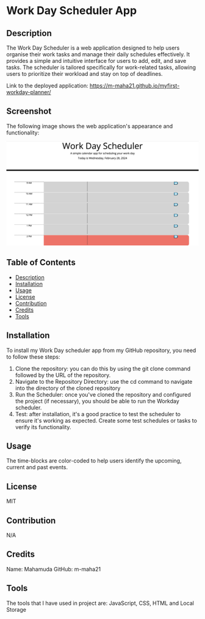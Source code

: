 # Work Day Scheduler App

## Description

The Work Day Scheduler is a web application designed to help users organise their work tasks and manage their daily schedules effectively. It provides a simple and intuitive interface for users to add, edit, and save tasks. The scheduler is tailored specifically for work-related tasks, allowing users to prioritize their workload and stay on top of deadlines.

Link to the deployed application: https://m-maha21.github.io/myfirst-workday-planner/ 

## Screenshot 
The following image shows the web application's appearance and functionality:

![alt text](images/screenshot.jpeg)
    
## Table of Contents 

- [Description](#description)
- [Installation](#installation)
- [Usage](#usage)
- [License](#license)
- [Contribution](#contribution)
- [Credits](#credits)
- [Tools](#tools)

## Installation

To install my Work Day scheduler app from my GitHub repository, you need to follow these steps:
1. Clone the repository: you can do this by using the git clone command followed by the URL of the repository.
2. Navigate to the Repository Directory: use the cd command to navigate into the directory of the cloned repository
3. Run the Scheduler: once you've cloned the repository and configured the project (if necessary), you should be able to run the Workday scheduler.
4. Test: after installation, it's a good practice to test the scheduler to ensure it's working as expected. Create some test schedules or tasks to verify its functionality.

## Usage

The time-blocks are color-coded to help users identify the upcoming, current and past events.

## License
MIT

## Contribution

N/A

## Credits

Name: Mahamuda
GitHub: m-maha21

## Tools

The tools that I have used in project are: JavaScript, CSS, HTML and Local Storage


